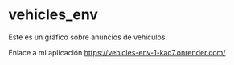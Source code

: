 # vehicles_env
Este es un gráfico sobre anuncios de vehiculos.

Enlace a mi aplicación
https://vehicles-env-1-kac7.onrender.com/